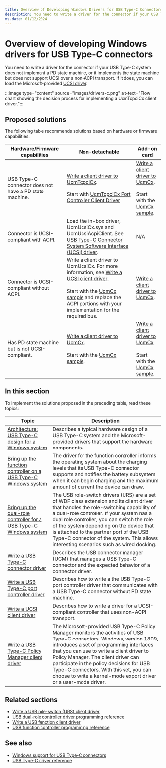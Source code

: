 ```yaml
---
title: Overview of Developing Windows Drivers for USB Type-C Connectors
description: You need to write a driver for the connector if your USB Type-C system does not include an embedded controller, otherwise you can load the Microsoft-provided UCSI driver.
ms.date: 01/12/2024
---
```


# Overview of developing Windows drivers for USB Type-C connectors

You need to write a driver for the connector if your USB Type-C system does not implement a PD state machine, or it implements the state machine but does not support UCSI over a non-ACPI transport. If it does, you can load the Microsoft-provided [UCSI driver](./ucsi.md).

:::image type="content" source="images/drivers-c.png" alt-text="Flow chart showing the decision process for implementing a UcmTcpciCx client driver.":::

## Proposed solutions

The following table recommends solutions based on hardware or firmware capabilities:

| Hardware/Firmware capabilities | Non-detachable | Add-on card |
|---|---|---|
| USB Type-C connector does not have a PD state machine. | [Write a client driver to UcmTcpciCx](./write-a-usb-type-c-port-controller-driver.md).<br/><br/>Start with [UcmTcpciCx Port Controller Client Driver](https://github.com/Microsoft/Windows-driver-samples/tree/main/usb/UcmTcpciCxClientSample) | [Write a client driver to UcmCx](./bring-up-a-usb-type-c-connector-on-a-windows-system.md).<br/><br/>Start with the [UcmCx sample](https://github.com/Microsoft/Windows-driver-samples/tree/main/usb/UcmCxUcsi). |
| Connector is UCSI-compliant with ACPI. | Load the in-box driver, UcmUcsiCx.sys and UcmUcsiAcpiClient. See [USB Type-C Connector System Software Interface (UCSI) driver](./ucsi.md). | N/A |
| Connector is UCSI-compliant without ACPI. | Write a client driver to UcmUcsiCx. For more information, see [Write a UCSI client driver](./write-a-ucsi-driver.md).<br/><br/>Start with the [UcmCx sample](https://github.com/Microsoft/Windows-driver-samples/tree/main/usb/UcmCxUcsi) and replace the ACPI portions with your implementation for the required bus. | [Write a client driver to UcmCx](./bring-up-a-usb-type-c-connector-on-a-windows-system.md). |
| Has PD state machine but is not UCSI-compliant. | [Write a client driver to UcmCx](./bring-up-a-usb-type-c-connector-on-a-windows-system.md).<br/><br/>Start with the [UcmCx sample](https://github.com/Microsoft/Windows-driver-samples/tree/main/usb/UcmCxUcsi). | [Write a client driver to UcmCx](./bring-up-a-usb-type-c-connector-on-a-windows-system.md)<br/><br/>Start with the [UcmCx sample](https://github.com/Microsoft/Windows-driver-samples/tree/main/usb/UcmCxUcsi). |

## In this section

To implement the solutions proposed in the preceding table, read these topics:

| Topic | Description |
|---|---|
| [Architecture: USB Type-C design for a Windows system](./architecture--usb-type-c-in-a-windows-system.md) | Describes a typical hardware design of a USB Type-C system and the Microsoft-provided drivers that support the hardware components. |
| [Bring up the function controller on a USB Type-C Windows system](./function-controller-bringup-for-a-usb-type-c-system.md) | The driver for the function controller informs the operating system about the charging levels that its USB Type-C connector supports and notifies the battery subsystem when it can begin charging and the maximum amount of current the device can draw. |
| [Bring up the dual-role controller for a USB Type-C Windows system](./dual-role-controller-bringup-for-a-usb-type-c-system.md) | The USB role-switch drivers (URS) are a set of WDF class extension and its client driver that handles the role-switching capability of a dual-role controller. If your system has a dual role controller, you can switch the role of the system depending on the device that is attached to the partner port of the USB Type-C connector of the system. This allows interesting scenarios such as wired docking. |
| [Write a USB Type-C connector driver](./bring-up-a-usb-type-c-connector-on-a-windows-system.md) | Describes the USB connector manager (UCM) that manages a USB Type-C connector and the expected behavior of a connector driver. |
| [Write a USB Type-C port controller driver](./write-a-usb-type-c-port-controller-driver.md) | Describes how to write a the USB Type-C port controller driver that communicates with a USB Type-C connector without PD state machine. |
| [Write a UCSI client driver](./write-a-ucsi-driver.md) | Describes how to write a driver for a UCSI-compliant controller that uses non-ACPI transport. |
| [Write a USB Type-C Policy Manager client driver](./policy-manager-client.md) | The Microsoft-provided USB Type-C Policy Manager monitors the activities of USB Type-C connectors. Windows, version 1809, introduces a set of programming interfaces that you can use to write a client driver to Policy Manager. The client driver can participate in the policy decisions for USB Type-C connectors. With this set, you can choose to write a kernel-mode export driver or a user-mode driver. |

## Related sections

- [Write a USB role-switch (URS) client driver](./usb-dual-role-driver-stack-architecture.md)
- [USB dual-role controller driver programming reference](/previous-versions/windows/hardware/drivers/mt628026(v=vs.85))
- [Write a USB function client driver](./developing-windows-drivers-for-usb-function-controllers.md)
- [USB function controller programming reference](/windows-hardware/drivers/ddi/usbfnbase)

## See also

- [Windows support for USB Type-C connectors](./oem-tasks-for-bringing-up-a-usb-typec.md)
- [USB Type-C driver reference](/windows-hardware/drivers/ddi/_usbref/#type-c-driver-reference)
